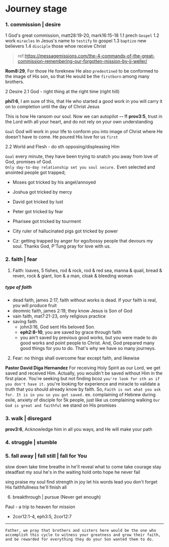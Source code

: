 # Journey stage

### 1. commission | desire 
1 God's great commission, matt28:19-20, mark16:15-18 
1.1 prech `Gospel`
1.2 work `miracles` in Jesus's name to `testify` to gospel
1.3 `baptize` new believers
1.4 `disciple` those whoe receive Christ

> ref:https://messagemissions.com/the-4-commands-of-the-great-commission-remembering-our-forgotten-mission-by-jj-weller/

**Rom8:29**, For those He foreknew He also `predestined` to be conformed to the image of His son, so that He would be the `firstborn` among many brothers.

2 Desire
2.1 God - right thing at the right time (right hill)

**phi1:6**, I am sure of this, that He who started a good work in you will carry it on to completion until the day of Christ Jesus

This is how He ransom our soul. Now we can autopilot **-- !!**
**prov3:5**, trust in the Lord with all your heart, and do not rely on your own understanding

`Goal` God will work in your life to conform you into image of Christ where He doesn't have to come. He poured His love for us `first`

2.2 World and Flesh - do sth opposing/displeasing Him

`Goal` every minute, they have been trying to snatch you away from love of God, promises of God.  
`Only day-to-day relationship set you soul secure.` Even selected and anointed people got trapped; 
- Moses got tricked by his angel/annoyed
- Joshua got tricked by mercy
- David got tricked by lust
- Peter got tricked by fear
- Pharisee got tricked by tourment
- City ruler of hallucinated pigs got tricked by power

- Cz: getting trapped by anger for ego/bossy people that devours my soul. Thanks God, P'Tung pray for love with us.


### 2. faith | fear
1. Faith: loaves, 5 fishes, rod & rock, rod & red sea, manna & quail, bread & reven, rock & giant, lion & a man, cloak & bleeding woman

##### type of faith
- dead faith, james 2:17, faith without works is dead. If your faith is real, you will produce fruit
- deomnic faith, james 2:19, they know Jesus is Son of God
- vain faith, mat7:21-23, only religious practice 
- saving faith
    - john3:16, God sent His beloved Son.
    - **eph2:8-10**, you are saved by grace through faith  
    - you ain't saved by previous good works, but you were made to do good works and point people to Christ. And, God prepared many good things for you to do. That's why we have so many journeys.  


2. Fear: no things shall overcome fear except faith, and likewise 

**Pastor David Diga Hernandez**
For receiving Holy Spirit as our Lord, we get saved and received Him. Actually, you wouldn't be saved without Him in the first place. You're seeking but not finding bcoz `you're look for sth as if you don't have it.` you're looking for experience and miracle to validate a truth that you should already know by faith. So, `Faith is not what you ask for. It is in you so you got saved.`
ex. complaining of Hebrew during exile, anxiety of disciple for 5k people, just like us complaining walking 
`Our God is great and faithful` we stand on His promises

### 3. walk | disregard

**prov3:6**, Acknowledge him in all you ways, and He will make your path


### 4. struggle | stumble
### 5. fall away | fall still | fall for You

slow down 
take time 
breathe in 
he'll reveal what to come
take courage
stay steadfast my soul
he's in the waiting
hold onto hope
he never fail

sing praise my soul
find strength in joy
let his words lead you
don't forget His faithfullness 
he'll finish all 


6. breakthrough | pursue (Never get enough)


Paul - a trip to heaven for mission
- 2cor12:1-4, eph3:5, 2cor12:7

---

`Father, we pray that brothers and sisters here would be the one who accomplish this cycle to witness your greatness and grow their faith, and be rewarded for everything they do your Son wanted them to do.`












